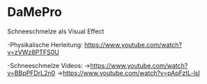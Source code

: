 # DaMePro
Schneeschmelze als Visual Effect

-Physikalische Herleitung:
  https://www.youtube.com/watch?v=zVWz8PTFS0U

-Schneeschmelze Videos:
  ->https://www.youtube.com/watch?v=BBpPFDrL2n0
  ->https://www.youtube.com/watch?v=pApFztL-lsI
